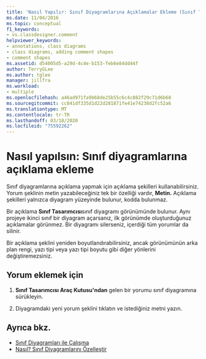 ```yaml
---
title: 'Nasıl Yapılır: Sınıf Diyagramlarına Açıklamalar Ekleme (Sınıf Tasarımcısı)'
ms.date: 11/04/2016
ms.topic: conceptual
f1_keywords:
- vs.classdesigner.comment
helpviewer_keywords:
- annotations, class diagrams
- class diagrams, adding comment shapes
- comment shapes
ms.assetid: d54005d5-a29d-4c4e-b153-feb6e84dd44f
author: TerryGLee
ms.author: tglee
manager: jillfra
ms.workload:
- multiple
ms.openlocfilehash: a46ad971fa9b68de25b55c6c4c882f29c71d6b68
ms.sourcegitcommit: cc841df335d1d22d281871fe41e74238d2fc52a6
ms.translationtype: MT
ms.contentlocale: tr-TR
ms.lasthandoff: 03/18/2020
ms.locfileid: "75592262"
---
```

# <a name="how-to-add-comments-to-class-diagrams"></a>Nasıl yapılsın: Sınıf diyagramlarına açıklama ekleme

Sınıf diyagramlarına açıklama yapmak için açıklama şekilleri kullanabilirsiniz. Yorum şeklinin metin yazabileceğiniz tek bir özelliği vardır, **Metin.** Açıklama şekilleri yalnızca diyagram yüzeyinde bulunur, kodda bulunmaz.

Bir açıklama **Sınıf Tasarımcısı**sınıf diyagramı görünümünde bulunur. Aynı projeye ikinci sınıf bir diyagram açarsanız, ilk görünümde oluşturduğunuz açıklamalar görünmez. Bir diyagramı silerseniz, içerdiği tüm yorumlar da silinir.

Bir açıklama şeklini yeniden boyutlandırabilirsiniz, ancak görünümünün arka plan rengi, yazı tipi veya yazı tipi boyutu gibi diğer yönlerini değiştiremezsiniz.

## <a name="to-add-a-comment"></a>Yorum eklemek için

1. **Sınıf Tasarımcısı Araç Kutusu'ndan** gelen bir yorumu sınıf diyagramına sürükleyin.

2. Diyagramdaki yeni yorum şeklini tıklatın ve istediğiniz metni yazın.

## <a name="see-also"></a>Ayrıca bkz.

- [Sınıf Diyagramları ile Çalışma](designing-and-viewing-classes-and-types.md)
- [Nasıl? Sınıf Diyagramlarını Özelleştir](how-to-customize-class-diagrams.md)
